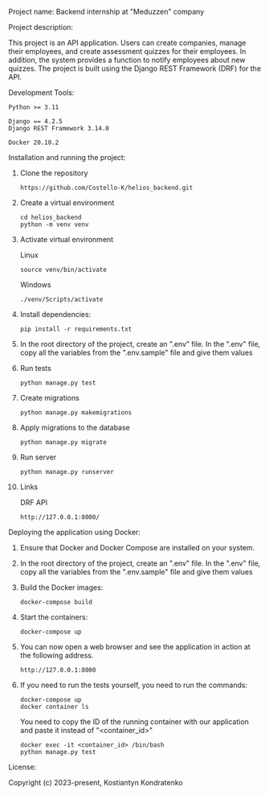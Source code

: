 Project name:
Backend internship at "Meduzzen" company

Project description:

This project is an API application. Users can create companies, manage their employees, and create assessment quizzes for their employees. In addition, the system provides a function to notify employees about new quizzes. The project is built using the Django REST Framework (DRF) for the API.

Development Tools:

    Python >= 3.11
    
    Django == 4.2.5
    Django REST Framework 3.14.0

    Docker 20.10.2


Installation and running the project:

1) Clone the repository

       https://github.com/Costello-K/helios_backend.git
2) Create a virtual environment

       cd helios_backend
       python -m venv venv

3) Activate virtual environment

   Linux

       source venv/bin/activate

   Windows

       ./venv/Scripts/activate
4) Install dependencies:

       pip install -r requirements.txt
5) In the root directory of the project, create an ".env" file. In the ".env" file, copy all the variables from the ".env.sample" file and give them values
6) Run tests

       python manage.py test
7) Create migrations

       python manage.py makemigrations
8) Apply migrations to the database

       python manage.py migrate
9) Run server

       python manage.py runserver
10) Links

    DRF API 

        http://127.0.0.1:8000/


Deploying the application using Docker:

1) Ensure that Docker and Docker Compose are installed on your system.

2) In the root directory of the project, create an ".env" file. In the ".env" file, copy all the variables from the ".env.sample" file and give them values

3) Build the Docker images:

       docker-compose build
4) Start the containers:

       docker-compose up
5) You can now open a web browser and see the application in action at the following address.
       
       http://127.0.0.1:8000
6) If you need to run the tests yourself, you need to run the commands:
       
       docker-compose up
       docker container ls
   You need to copy the ID of the running container with our application and paste it instead of "<container_id>"

       docker exec -it <container_id> /bin/bash
       python manage.py test

License:

Copyright (c) 2023-present, Kostiantyn Kondratenko
